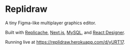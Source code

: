 # Replidraw

A tiny Figma-like multiplayer graphics editor.

Built with [Replicache](https://replicache.dev), [Next.js](https://nextjs.org/),
[MySQL](https://mysql.com/), and [React
Designer](https://react-designer.github.io/react-designer/).

Running live at https://replidraw.herokuapp.com/d/yURT17.

